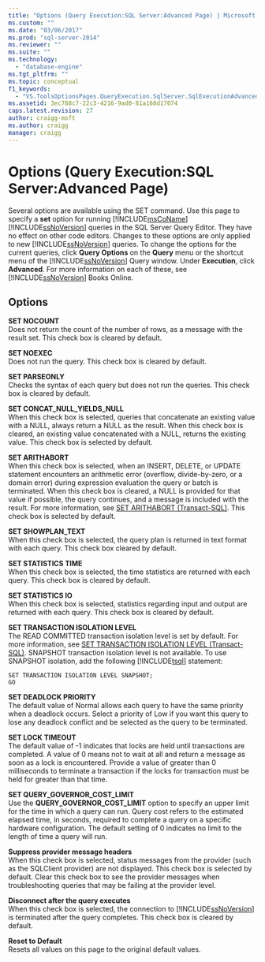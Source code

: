 ```yaml
---
title: "Options (Query Execution:SQL Server:Advanced Page) | Microsoft Docs"
ms.custom: ""
ms.date: "03/06/2017"
ms.prod: "sql-server-2014"
ms.reviewer: ""
ms.suite: ""
ms.technology: 
  - "database-engine"
ms.tgt_pltfrm: ""
ms.topic: conceptual
f1_keywords: 
  - "VS.ToolsOptionsPages.QueryExecution.SqlServer.SqlExecutionAdvanced"
ms.assetid: 3ec788c7-22c3-4216-9ad0-81a168d17074
caps.latest.revision: 27
author: craigg-msft
ms.author: craigg
manager: craigg
---
```

# Options (Query Execution:SQL Server:Advanced Page)
  Several options are available using the SET command. Use this page to specify a **set** option for running [!INCLUDE[msCoName](../includes/msconame-md.md)] [!INCLUDE[ssNoVersion](../includes/ssnoversion-md.md)] queries in the SQL Server Query Editor. They have no effect on other code editors. Changes to these options are only applied to new [!INCLUDE[ssNoVersion](../includes/ssnoversion-md.md)] queries. To change the options for the current queries, click **Query Options** on the **Query** menu or the shortcut menu of the [!INCLUDE[ssNoVersion](../includes/ssnoversion-md.md)] Query window. Under **Execution**, click **Advanced**. For more information on each of these, see [!INCLUDE[ssNoVersion](../includes/ssnoversion-md.md)] Books Online.  
  
## Options  
 **SET NOCOUNT**  
 Does not return the count of the number of rows, as a message with the result set. This check box is cleared by default.  
  
 **SET NOEXEC**  
 Does not run the query. This check box is cleared by default.  
  
 **SET PARSEONLY**  
 Checks the syntax of each query but does not run the queries. This check box is cleared by default.  
  
 **SET CONCAT_NULL_YIELDS_NULL**  
 When this check box is selected, queries that concatenate an existing value with a NULL, always return a NULL as the result. When this check box is cleared, an existing value concatenated with a NULL, returns the existing value. This check box is selected by default.  
  
 **SET ARITHABORT**  
 When this check box is selected, when an INSERT, DELETE, or UPDATE statement encounters an arithmetic error (overflow, divide-by-zero, or a domain error) during expression evaluation the query or batch is terminated. When this check box is cleared, a NULL is provided for that value if possible, the query continues, and a message is included with the result. For more information, see [SET ARITHABORT &#40;Transact-SQL&#41;](/sql/t-sql/statements/set-arithabort-transact-sql). This check box is selected by default.  
  
 **SET SHOWPLAN_TEXT**  
 When this check box is selected, the query plan is returned in text format with each query. This check box cleared by default.  
  
 **SET STATISTICS TIME**  
 When this check box is selected, the time statistics are returned with each query. This check box is cleared by default.  
  
 **SET STATISTICS IO**  
 When this check box is selected, statistics regarding input and output are returned with each query. This check box is cleared by default.  
  
 **SET TRANSACTION ISOLATION LEVEL**  
 The READ COMMITTED transaction isolation level is set by default. For more information, see [SET TRANSACTION ISOLATION LEVEL &#40;Transact-SQL&#41;](/sql/t-sql/statements/set-transaction-isolation-level-transact-sql). SNAPSHOT transaction isolation level is not available. To use SNAPSHOT isolation, add the following [!INCLUDE[tsql](../includes/tsql-md.md)] statement:  
  
```  
SET TRANSACTION ISOLATION LEVEL SNAPSHOT;  
GO  
```  
  
 **SET DEADLOCK PRIORITY**  
 The default value of Normal allows each query to have the same priority when a deadlock occurs. Select a priority of Low if you want this query to lose any deadlock conflict and be selected as the query to be terminated.  
  
 **SET LOCK TIMEOUT**  
 The default value of -1 indicates that locks are held until transactions are completed. A value of 0 means not to wait at all and return a message as soon as a lock is encountered. Provide a value of greater than 0 milliseconds to terminate a transaction if the locks for transaction must be held for greater than that time.  
  
 **SET QUERY_GOVERNOR_COST_LIMIT**  
 Use the **QUERY_GOVERNOR_COST_LIMIT** option to specify an upper limit for the time in which a query can run. Query cost refers to the estimated elapsed time, in seconds, required to complete a query on a specific hardware configuration. The default setting of 0 indicates no limit to the length of time a query will run.  
  
 **Suppress provider message headers**  
 When this check box is selected, status messages from the provider (such as the SQLClient provider) are not displayed. This check box is selected by default. Clear this check box to see the provider messages when troubleshooting queries that may be failing at the provider level.  
  
 **Disconnect after the query executes**  
 When this check box is selected, the connection to [!INCLUDE[ssNoVersion](../includes/ssnoversion-md.md)] is terminated after the query completes. This check box is cleared by default.  
  
 **Reset to Default**  
 Resets all values on this page to the original default values.  
  
  
